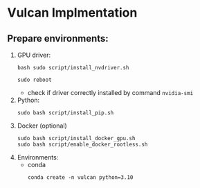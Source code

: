 # Vulcan Implmentation

## Prepare environments: 
1. GPU driver:
    ```
    bash sudo script/install_nvdriver.sh
    ```
    ```
    sudo reboot
    ```
    - check if driver correctly installed by command `nvidia-smi`
2. Python: 
    ```
    sudo bash script/install_pip.sh
    ```
3. Docker (optional)
    ```
    sudo bash script/install_docker_gpu.sh
    sudo bash script/enable_docker_rootless.sh
    ```
4. Environments: 
    - conda
        ```
        conda create -n vulcan python=3.10
        ```